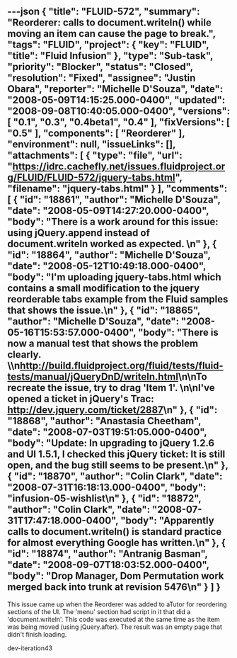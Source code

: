 ---json
{
  "title": "FLUID-572",
  "summary": "Reorderer: calls to document.writeln() while moving an item can cause the page to break.",
  "tags": "FLUID",
  "project": {
    "key": "FLUID",
    "title": "Fluid Infusion"
  },
  "type": "Sub-task",
  "priority": "Blocker",
  "status": "Closed",
  "resolution": "Fixed",
  "assignee": "Justin Obara",
  "reporter": "Michelle D'Souza",
  "date": "2008-05-09T14:15:25.000-0400",
  "updated": "2008-09-08T10:40:05.000-0400",
  "versions": [
    "0.1",
    "0.3",
    "0.4beta1",
    "0.4"
  ],
  "fixVersions": [
    "0.5"
  ],
  "components": [
    "Reorderer"
  ],
  "environment": null,
  "issueLinks": [],
  "attachments": [
    {
      "type": "file",
      "url": "https://idrc.cachefly.net/issues.fluidproject.org/FLUID/FLUID-572/jquery-tabs.html",
      "filename": "jquery-tabs.html"
    }
  ],
  "comments": [
    {
      "id": "18861",
      "author": "Michelle D'Souza",
      "date": "2008-05-09T14:27:20.000-0400",
      "body": "There is a work around for this issue:  using jQuery.append instead of document.writeln worked as expected.&#x20;\n"
    },
    {
      "id": "18864",
      "author": "Michelle D'Souza",
      "date": "2008-05-12T10:49:18.000-0400",
      "body": "I'm uploading jquery-tabs.html which contains a small modification to the jquery reorderable tabs example from the Fluid samples that shows the issue.\n"
    },
    {
      "id": "18865",
      "author": "Michelle D'Souza",
      "date": "2008-05-16T15:53:57.000-0400",
      "body": "There is now a manual test that shows the problem clearly. \\\n<http://build.fluidproject.org/fluid/tests/fluid-tests/manual/jQueryDnD/writeln.html>\n\nTo recreate the issue, try to drag 'Item 1'.&#x20;\n\nI've opened a ticket in jQuery's Trac: <http://dev.jquery.com/ticket/2887>\n"
    },
    {
      "id": "18868",
      "author": "Anastasia Cheetham",
      "date": "2008-07-03T19:51:05.000-0400",
      "body": "Update: In upgrading to jQuery 1.2.6 and UI 1.5.1, I checked this jQuery ticket: It is still open, and the bug still seems to be present.\n"
    },
    {
      "id": "18870",
      "author": "Colin Clark",
      "date": "2008-07-31T16:18:13.000-0400",
      "body": "infusion-05-wishlist\n"
    },
    {
      "id": "18872",
      "author": "Colin Clark",
      "date": "2008-07-31T17:47:18.000-0400",
      "body": "Apparently calls to document.writeln() is standard practice for almost everything Google has written.\n"
    },
    {
      "id": "18874",
      "author": "Antranig Basman",
      "date": "2008-09-07T18:03:52.000-0400",
      "body": "Drop Manager, Dom Permutation work merged back into trunk at revision 5476\n"
    }
  ]
}
---
This issue came up when the Reorderer was added to aTutor for reordering sections of the UI. The 'menu' section had script in it that did a 'document.writeln'. This code was executed at the same time as the item was being moved (using jQuery.after). The result was an empty page that didn't finish loading.

dev-iteration43

        